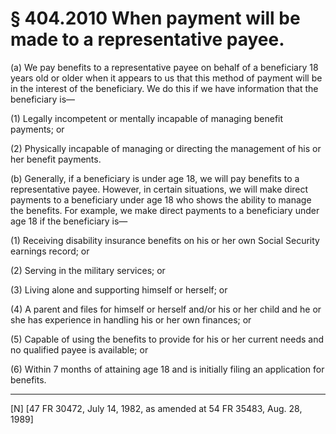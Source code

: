 # § 404.2010   When payment will be made to a representative payee.

(a) We pay benefits to a representative payee on behalf of a beneficiary 18 years old or older when it appears to us that this method of payment will be in the interest of the beneficiary. We do this if we have information that the beneficiary is—


(1) Legally incompetent or mentally incapable of managing benefit payments; or


(2) Physically incapable of managing or directing the management of his or her benefit payments.


(b) Generally, if a beneficiary is under age 18, we will pay benefits to a representative payee. However, in certain situations, we will make direct payments to a beneficiary under age 18 who shows the ability to manage the benefits. For example, we make direct payments to a beneficiary under age 18 if the beneficiary is—


(1) Receiving disability insurance benefits on his or her own Social Security earnings record; or


(2) Serving in the military services; or


(3) Living alone and supporting himself or herself; or


(4) A parent and files for himself or herself and/or his or her child and he or she has experience in handling his or her own finances; or


(5) Capable of using the benefits to provide for his or her current needs and no qualified payee is available; or


(6) Within 7 months of attaining age 18 and is initially filing an application for benefits.



---

[N] [47 FR 30472, July 14, 1982, as amended at 54 FR 35483, Aug. 28, 1989]




